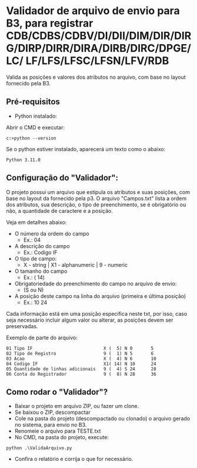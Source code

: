 # Validador de arquivo de envio para B3, para registrar CDB/CDBS/CDBV/DI/DII/DIM/DIR/DIRG/DIRP/DIRR/DIRA/DIRB/DIRC/DPGE/LC/ LF/LFS/LFSC/LFSN/LFV/RDB
Valida as posições e valores dos atributos no arquivo, com base no layout fornecido pela B3.

## Pré-requisitos
* Python instalado:

Abrir o CMD e executar:
```
c:>python --version
```
Se o python estiver instalado, aparecerá um texto como o abaixo:

```
Python 3.11.0
```

## Configuração do "Validador":
O projeto possui um arquivo que estipula os atributos e suas posições, com base no layout da fornecido pela p3. O arquivo "Campos.txt" lista a ordem dos atributos, sua descrição, o tipo de preenchimento, se é obrigatório ou não, a quantidade de caractere e a posição.

Veja em detalhes abaixo:

* O número da ordem do campo
   * Ex.: 04
* A descrição do campo
   * Ex.: Codigo IF
* O tipo de campo: 
   * X - string | X1 - alphanumeric | 9 - numeric
* O tamanho do campo
   * Ex.: ( 14)
* Obrigatoriedade do preenchimento do campo no arquivo de envio:
   * (S ou N)
* A posição deste campo na linha do arquivo (primeira e última posição)
   * Ex.: 10      24

Cada informação está em uma posição especifica neste txt, por isso, caso seja necessário incluir algum valor ou alterar, as posições devem ser preservadas.

Exemplo de parte do arquivo:
```
01 Tipo IF                           X (  5) N 0       5    
02 Tipo de Registro                  9 (  1) N 5       6    
03 Acao                              X (  4) N 6       10   
04 Codigo IF                         X1( 14) N 10      24   
05 Quantidade de linhas adicionais   9 (  4) S 24      28   
06 Conta do Registrador              9 (  8) N 28      36 
```

## Como rodar o "Validador"?

* Baixar o projeto em arquivo ZIP, ou fazer um clone.
* Se baixou o ZIP, descompactar
* Cole na pasta do projeto (descompactado ou clonado) o arquivo gerado no sistema, para envio no B3.
* Renomeie o arquivo para TESTE.txt
* No CMD, na pasta do projeto, execute:

```
python .\ValidaArquivo.py
```
* Confira o relatório e corrija o que for necessário.